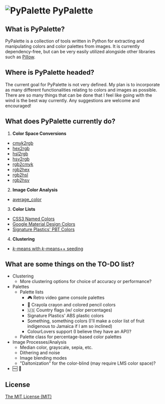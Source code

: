 # ![PyPalette](http://i.imgur.com/QWeYq0i.png) PyPalette

## What is PyPalette?
PyPalette is a collection of tools written in Python for extracting and manipulating colors and color palettes from images. It is currently dependency-free, but can be very easily utilized alongside other libraries such as [Pillow](https://github.com/python-pillow/Pillow).

## Where is PyPalette headed?
The current goal for PyPalette is not very defined. My plan is to incorporate as many different functionalities relating to colors and images as possible. There are so many things that can be done that I feel like going with the wind is the best way currently. Any suggestions are welcome and encouraged!

## What does PyPalette currently do?
1. **Color Space Conversions**
  - [cmyk2rgb](https://github.com/adamgrieger/pypalette/blob/master/pypalette/conversions.py#L4-34)
  - [hex2rgb](https://github.com/adamgrieger/pypalette/blob/master/pypalette/conversions.py#L37-52)
  - [hsl2rgb](https://github.com/adamgrieger/pypalette/blob/master/pypalette/conversions.py#L55-101)
  - [hsv2rgb](https://github.com/adamgrieger/pypalette/blob/master/pypalette/conversions.py#L104-153)
  - [rgb2cmyk](https://github.com/adamgrieger/pypalette/blob/master/pypalette/conversions.py#L156-192)
  - [rgb2hex](https://github.com/adamgrieger/pypalette/blob/master/pypalette/conversions.py#L195-218)
  - [rgb2hsl](https://github.com/adamgrieger/pypalette/blob/master/pypalette/conversions.py#L221-272)
  - [rgb2hsv](https://github.com/adamgrieger/pypalette/blob/master/pypalette/conversions.py#L275-329)
2. **Image Color Analysis**
  - [average_color](https://github.com/adamgrieger/pypalette/blob/master/pypalette/pypalette.py#L5-26)
3. **Color Lists**
  - [CSS3 Named Colors](https://github.com/adamgrieger/pypalette/blob/master/pypalette/color_lists.py#L1-156)
  - [Google Material Design Colors](https://github.com/adamgrieger/pypalette/blob/master/pypalette/color_lists.py#L158-436)
  - [Signature Plastics' PBT Colors](https://github.com/adamgrieger/pypalette/blob/master/pypalette/color_lists.py#L438-547)
4. **Clustering**
  - [*k*-means with *k*-means++ seeding](https://github.com/adamgrieger/pypalette/blob/master/pypalette/kmeans.py#L20-165)

## What are some things on the TO-DO list?
- Clustering
    * More clustering options for choice of accuracy or performance?
- Palettes
    * Palette lists
        * :video_game: Retro video game console palettes
        * :art: Crayola crayon and colored pencil colors
        * :us: Country flags (w/ color percentages)
        * Signature Plastics' ABS plastic colors
        * Something, something colors (I'll make a color list of fruit indigenous to Jamaica if I am so inclined)
        * ColourLovers support (I believe they have an API)?
    * Palette class for percentage-based color palettes
- Image Processes/Analysis
    * Median color, grayscale, sepia, etc.
    * Dithering and noise
    * Image blending modes
    * "Daltonization" for the color-blind (may require LMS color space)?
- :free: :icecream:

## License
[The MIT License (MIT)](https://github.com/adamgrieger/pypalette/blob/master/LICENSE)
